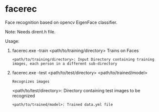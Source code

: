 # facerec
Face recognition based on opencv EigenFace classifier.

Note: Needs dirent.h file.

Usage:

1)	facerec.exe -train <path/to/training/directory>	
		Trains on Faces

		<path/to/training/directory>: Input Directory containing training images, each person in a different sub-directory		
    
2)	facerec.exe -test <path/to/test/directory> <path/to/trained/model>

		Recognizes images		
    
    <path/to/test/directory>: Directory containing test images to be recognized
	
		<path/to/trained/model>: Trained data.yml file

